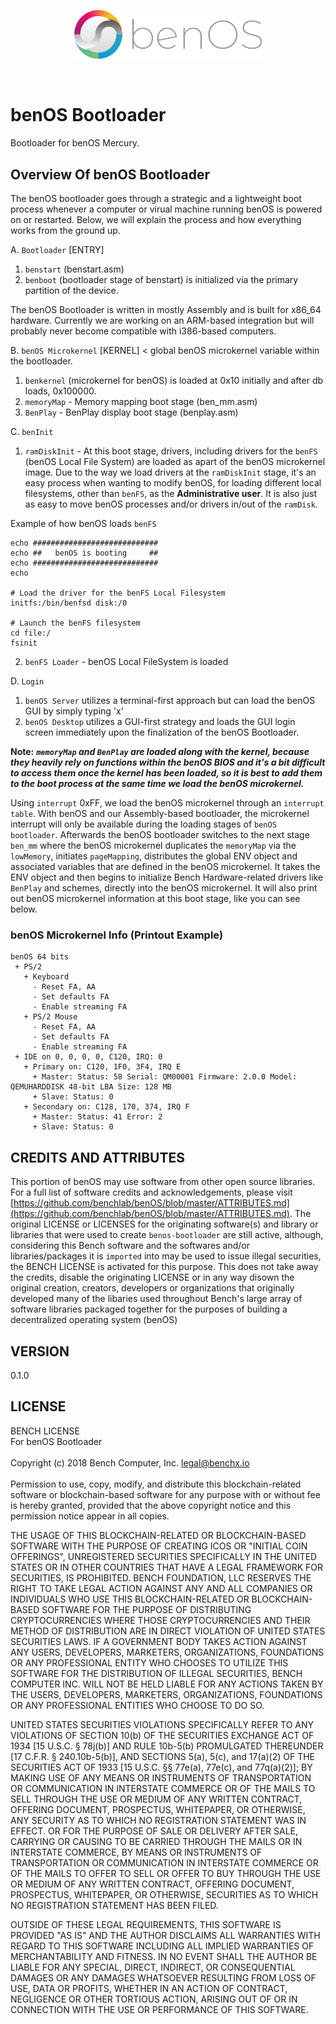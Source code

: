 <p align="center">
  <img src="https://github.com/benchlab/benchx-media/raw/master/benos-logo.png" width="300px" alt="benOS Logo"/>
</p> <br>

# benOS Bootloader

Bootloader for benOS Mercury. 

## Overview Of benOS Bootloader
The benOS bootloader goes through a strategic and a lightweight boot process whenever a computer or virual machine running benOS is powered on or restarted. Below, we will explain the process and how everything works from the ground up. 

A. `Bootloader` [ENTRY]
  1. `benstart` (benstart.asm)
  2. `benboot` (bootloader stage of benstart) is initialized via the primary partition of the device.

The benOS Bootloader is written in mostly Assembly and is built for x86_64 hardware. Currently we are working on an ARM-based integration but will probably never become compatible with i386-based computers. 
  
B. `benOS Microkernel` [KERNEL] < global benOS microkernel variable within the bootloader.
  1. `benkernel` (microkernel for benOS) is loaded at 0x10 initially and after db loads, 0x100000.
  2. `memoryMap` - Memory mapping boot stage (ben_mm.asm)
  3. `BenPlay` - BenPlay display boot stage (benplay.asm)

C. `benInit`
  1. `ramDiskInit` - At this boot stage, drivers, including drivers for the `benFS` (benOS Local File System) are loaded as     apart of the benOS microkernel image. Due to the way we load drivers at the `ramDiskInit` stage, it's an easy process when     wanting to modify benOS, for loading different local filesystems, other than `benFS`, as the **Administrative user**. It is   also just as easy to move benOS processes and/or drivers in/out of the `ramDisk`.
 
Example of how benOS loads `benFS` 
  
  ```text
  echo ############################
  echo ##   benOS is booting     ##
  echo ############################
  echo
  
  # Load the driver for the benFS Local Filesystem
  initfs:/bin/benfsd disk:/0
  
  # Launch the benFS filesystem
  cd file:/
  fsinit
  ```
  
  2. `benFS Loader` - benOS Local FileSystem is loaded 
  
D. `Login`
  1. `benOS Server` utilizes a terminal-first approach but can load the benOS GUI by simply typing 'x'
  2. `benOS Desktop` utilizes a GUI-first strategy and loads the GUI login screen immediately upon the finalization of the         benOS Bootloader. 
 
**Note:** ***`memoryMap` and `BenPlay` are loaded along with the kernel, because they heavily rely on functions within the benOS BIOS and it's a bit difficult to access them once the kernel has been loaded, so it is best to add them to the boot process at the same time we load the benOS microkernel.***

Using `interrupt` 0xFF, we load the benOS microkernel through an `interrupt table`. With benOS and our Assembly-based bootloader, the microkernel interrupt will only be available during the loading stages of `benOS bootloader`. Afterwards the benOS bootloader switches to the next stage `ben_mm` where the benOS microkernel duplicates the `memoryMap` via the `lowMemory`, initiates `pageMapping`, distributes the global ENV object and associated variables that are defined in the benOS microkernel. It takes the ENV object and then begins to initialize Bench Hardware-related drivers like `BenPlay` and schemes, directly into the benOS microkernel. It will also print out benOS microkernel information at this boot stage, like you can see below.

### benOS Microkernel Info (Printout Example)

```text
benOS 64 bits
 + PS/2
   + Keyboard
     - Reset FA, AA
     - Set defaults FA
     - Enable streaming FA
   + PS/2 Mouse
     - Reset FA, AA
     - Set defaults FA
     - Enable streaming FA
 + IDE on 0, 0, 0, 0, C120, IRQ: 0
   + Primary on: C120, 1F0, 3F4, IRQ E
     + Master: Status: 58 Serial: QM00001 Firmware: 2.0.0 Model: QEMUHARDDISK 48-bit LBA Size: 128 MB
     + Slave: Status: 0
   + Secondary on: C128, 170, 374, IRQ F
     + Master: Status: 41 Error: 2
     + Slave: Status: 0
 ```

## CREDITS AND ATTRIBUTES
This portion of benOS may use software from other open source libraries. For a full list of software credits and acknowledgements, please visit [https://github.com/benchlab/benOS/blob/master/ATTRIBUTES.md](https://github.com/benchlab/benOS/blob/master/ATTRIBUTES.md).
The original LICENSE or LICENSES for the originating software(s) and library or libraries that were used to create `benos-bootloader` are still active, although, considering this Bench software and the softwares and/or libraries/packages it is `imported` into may be used to issue illegal securities, the BENCH LICENSE is activated for this purpose. This does not take away the credits, disable the originating LICENSE or in any way disown the original creation, creators, developers or organizations that originally developed many of the libaries used throughout Bench's large array of software libraries packaged together for the purposes of building a decentralized operating system (benOS)

## VERSION
0.1.0

## LICENSE
BENCH LICENSE<br>
For benOS Bootloader
<br><br>
Copyright (c) 2018 Bench Computer, Inc. <legal@benchx.io>
<br><br>
Permission to use, copy, modify, and distribute this blockchain-related
software or blockchain-based software for any purpose with or without 
fee is hereby granted, provided that the above copyright notice and this 
permission notice appear in all copies.

THE USAGE OF THIS BLOCKCHAIN-RELATED OR BLOCKCHAIN-BASED SOFTWARE WITH THE
PURPOSE OF CREATING ICOS OR "INITIAL COIN OFFERINGS", UNREGISTERED SECURITIES 
SPECIFICALLY IN THE UNITED STATES OR IN OTHER COUNTRIES THAT HAVE A LEGAL 
FRAMEWORK FOR SECURITIES, IS PROHIBITED. BENCH FOUNDATION, LLC RESERVES THE 
RIGHT TO TAKE LEGAL ACTION AGAINST ANY AND ALL COMPANIES OR INDIVIDUALS WHO
USE THIS BLOCKCHAIN-RELATED OR BLOCKCHAIN-BASED SOFTWARE FOR THE PURPOSE OF 
DISTRIBUTING CRYPTOCURRENCIES WHERE THOSE CRYPTOCURRENCIES AND THEIR METHOD
OF DISTRIBUTION ARE IN DIRECT VIOLATION OF UNITED STATES SECURITIES LAWS. 
IF A GOVERNMENT BODY TAKES ACTION AGAINST ANY USERS, DEVELOPERS, MARKETERS,
ORGANIZATIONS, FOUNDATIONS OR ANY PROFESSIONAL ENTITY WHO CHOOSES TO UTILIZE
THIS SOFTWARE FOR THE DISTRIBUTION OF ILLEGAL SECURITIES, BENCH COMPUTER INC.
WILL NOT BE HELD LIABLE FOR ANY ACTIONS TAKEN BY THE USERS, DEVELOPERS, MARKETERS,
ORGANIZATIONS, FOUNDATIONS OR ANY PROFESSIONAL ENTITIES WHO CHOOSE TO DO SO.

UNITED STATES SECURITIES VIOLATIONS SPECIFICALLY REFER TO ANY VIOLATIONS OF
SECTION 10(b) OF THE SECURITIES EXCHANGE ACT OF 1934 [15 U.S.C. § 78j(b)] AND
RULE 10b-5(b) PROMULGATED THEREUNDER [17 C.F.R. § 240.10b-5(b)], AND
SECTIONS 5(a), 5(c), and 17(a)(2) OF THE SECURITIES ACT OF 1933 [15 U.S.C.
§§ 77e(a), 77e(c), and 77q(a)(2)]; BY MAKING USE OF ANY MEANS OR INSTRUMENTS
OF TRANSPORTATION OR COMMUNICATION IN INTERSTATE COMMERCE OR OF THE MAILS TO
SELL THROUGH THE USE OR MEDIUM OF ANY WRITTEN CONTRACT, OFFERING DOCUMENT,
PROSPECTUS, WHITEPAPER, OR OTHERWISE, ANY SECURITY AS TO WHICH NO REGISTRATION
STATEMENT WAS IN EFFECT. OR FOR THE PURPOSE OF SALE OR DELIVERY AFTER SALE,
CARRYING OR CAUSING TO BE CARRIED THROUGH THE MAILS OR IN INTERSTATE COMMERCE,
BY MEANS OR INSTRUMENTS OF TRANSPORTATION OR COMMUNICATION IN INTERSTATE
COMMERCE OR OF THE MAILS TO OFFER TO SELL OR OFFER TO BUY THROUGH THE USE OR 
MEDIUM OF ANY WRITTEN CONTRACT, OFFERING DOCUMENT, PROSPECTUS, WHITEPAPER,
OR OTHERWISE, SECURITIES AS TO WHICH NO REGISTRATION STATEMENT HAS BEEN FILED.

OUTSIDE OF THESE LEGAL REQUIREMENTS, THIS SOFTWARE IS PROVIDED "AS IS" AND 
THE AUTHOR DISCLAIMS ALL WARRANTIES WITH REGARD TO THIS SOFTWARE INCLUDING 
ALL IMPLIED WARRANTIES OF MERCHANTABILITY AND FITNESS. IN NO EVENT SHALL 
THE AUTHOR BE LIABLE FOR ANY SPECIAL, DIRECT, INDIRECT, OR CONSEQUENTIAL 
DAMAGES OR ANY DAMAGES WHATSOEVER RESULTING FROM LOSS OF USE, DATA OR PROFITS, 
WHETHER IN AN ACTION OF CONTRACT, NEGLIGENCE OR OTHER TORTIOUS ACTION, 
ARISING OUT OF OR IN CONNECTION WITH THE USE OR PERFORMANCE OF THIS SOFTWARE.
